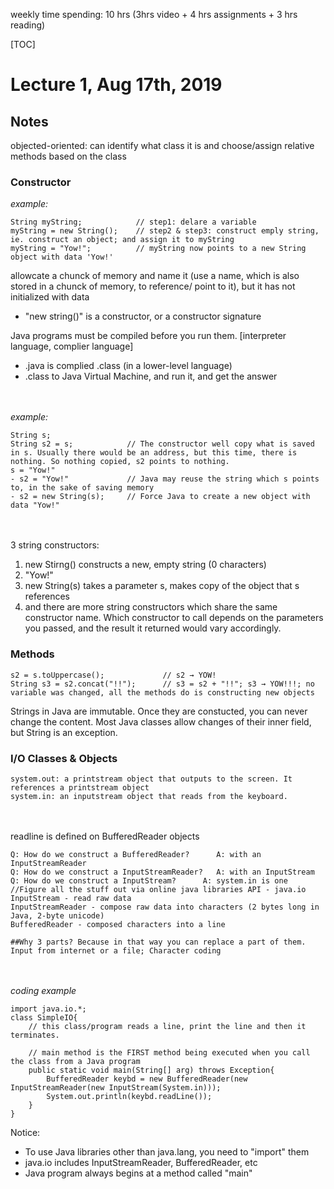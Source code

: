 weekly time spending: 10 hrs (3hrs video + 4 hrs assignments + 3 hrs reading)

[TOC]

# Lecture 1, Aug 17th, 2019
## Notes
objected-oriented: can identify what class it is and choose/assign relative methods based on the class

### Constructor

*example:*

    String myString;            // step1: delare a variable
    myString = new String();    // step2 & step3: construct emply string, ie. construct an object; and assign it to myString
    myString = "Yow!";          // myString now points to a new String object with data 'Yow!'
  
allowcate a chunck of memory and name it (use a name, which is also stored in a chunck of memory, to reference/ point to it), but it has not initialized with data
- "new string()" is a constructor, or a constructor signature
    
Java programs must be compiled before you run them. \[interpreter language, complier language]
- .java is complied .class (in a lower-level language)
- .class to Java Virtual Machine, and run it, and get the answer

<br/><br/>
*example:*

    String s;
    String s2 = s;            // The constructor well copy what is saved in s. Usually there would be an address, but this time, there is nothing. So nothing copied, s2 points to nothing.
    s = "Yow!"
    - s2 = "Yow!"             // Java may reuse the string which s points to, in the sake of saving memory
    - s2 = new String(s);     // Force Java to create a new object with data "Yow!"

<br/><br/>
3 string constructors:
1. new Stirng() constructs a new, empty string (0 characters)
2. "Yow!"
3. new String(s) takes a parameter s, makes copy of the object that s references
4. and there are more string constructors which share the same constructor name. Which constructor to call depends on the parameters you passed, and the result it returned would vary accordingly.

### Methods
    s2 = s.toUppercase();             // s2 → YOW!
    String s3 = s2.concat("!!");      // s3 = s2 + "!!"; s3 → YOW!!!; no variable was changed, all the methods do is constructing new objects

Strings in Java are immutable. Once they are constucted, you can never change the content. Most Java classes allow changes of their inner field, but String is an exception.

### I/O Classes & Objects
    system.out: a printstream object that outputs to the screen. It references a printstream object
    system.in: an inputstream object that reads from the keyboard.

<br/><br/>
readline is defined on BufferedReader objects

    Q: How do we construct a BufferedReader?      A: with an InputStreamReader
    Q: How do we construct a InputStreamReader?   A: with an InputStream
    Q: How do we construct a InputStream?      A: system.in is one            //Figure all the stuff out via online java libraries API - java.io
    InputStream - read raw data
    InputStreamReader - compose raw data into characters (2 bytes long in Java, 2-byte unicode)
    BufferedReader - composed characters into a line
    
    ##Why 3 parts? Because in that way you can replace a part of them. Input from internet or a file; Character coding
    
<br/><br/>
*coding example*

    import java.io.*;
    class SimpleIO{
        // this class/program reads a line, print the line and then it terminates.
    
        // main method is the FIRST method being executed when you call the class from a Java program
        public static void main(String[] arg) throws Exception{
            BufferedReader keybd = new BufferedReader(new InputStreamReader(new InputStream(System.in)));
            System.out.println(keybd.readLine());
        }
    }

Notice:
- To use Java libraries other than java.lang, you need to "import" them
- java.io includes InputStreamReader, BufferedReader, etc
- Java program always begins at a method called "main"




